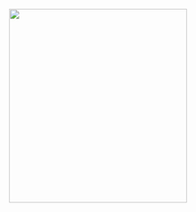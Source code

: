 <p align="center">
<img src="https://mhabibr02.github.io/Page-Web-Development/assets/img/portfolio/webdev-13.png" width="80%" height="30%">
</p>
